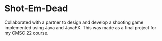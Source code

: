 # Shot-Em-Dead
Collaborated with a partner to design and develop a shooting game implemented using Java and JavaFX. This was made as a final project for my CMSC 22 course.
